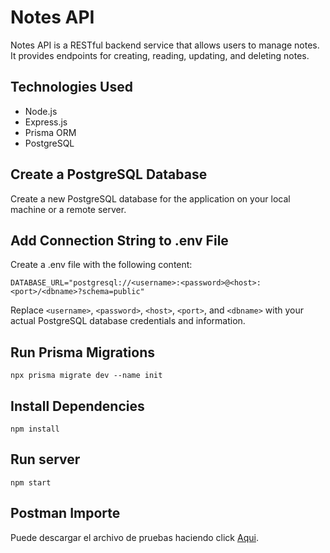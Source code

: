 # Notes API

Notes API is a RESTful backend service that allows users to manage notes. It provides endpoints for creating, reading, updating, and deleting notes.

## Technologies Used
- Node.js
- Express.js
- Prisma ORM
- PostgreSQL

## Create a PostgreSQL Database

Create a new PostgreSQL database for the application on your local machine or a remote server.

## Add Connection String to .env File

Create a .env file with the following content:

`DATABASE_URL="postgresql://<username>:<password>@<host>:<port>/<dbname>?schema=public"`

Replace `<username>`, `<password>`, `<host>`, `<port>`, and `<dbname>` with your actual PostgreSQL database credentials and information.

## Run Prisma Migrations
```
npx prisma migrate dev --name init
```
## Install Dependencies
```
npm install
```
## Run server
```
npm start
```

## Postman Importe
Puede descargar el archivo de pruebas haciendo click [Aqui](recipe.postman_collection).
